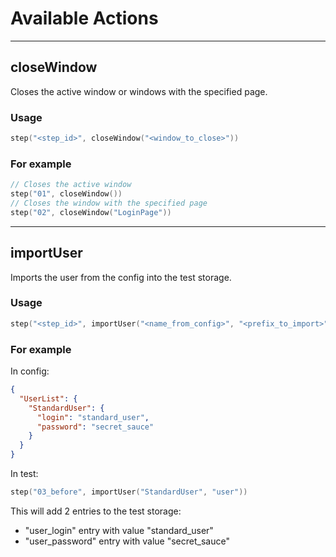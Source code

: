 # Available Actions

---

## closeWindow

Closes the active window or windows with the specified page.

### Usage

```kotlin
step("<step_id>", closeWindow("<window_to_close>"))
```

### For example

```kotlin
// Closes the active window
step("01", closeWindow())
// Closes the window with the specified page 
step("02", closeWindow("LoginPage"))
```

---

## importUser

Imports the user from the config into the test storage.

### Usage

```kotlin
step("<step_id>", importUser("<name_from_config>", "<prefix_to_import>"))
```

### For example

In config:

```json
{
  "UserList": {
    "StandardUser": {
      "login": "standard_user",
      "password": "secret_sauce"
    }
  }
}
```

In test:

```kotlin
step("03_before", importUser("StandardUser", "user"))
```

This will add 2 entries to the test storage:

- "user_login" entry with value "standard_user"
- "user_password" entry with value "secret_sauce"
